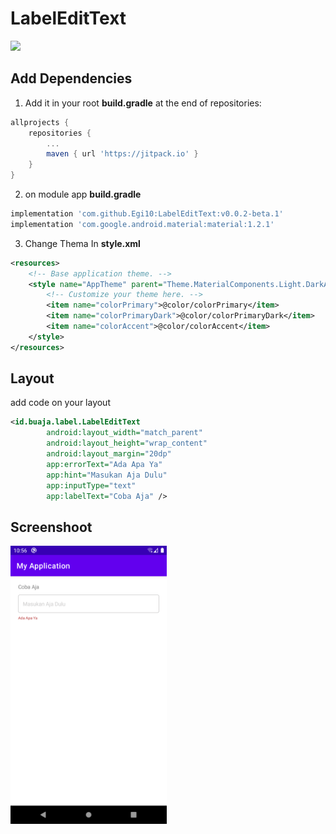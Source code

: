 # LabelEditText

[![](https://jitpack.io/v/Egi10/LabelEditText.svg)](https://jitpack.io/#Egi10/LabelEditText)

## Add Dependencies

1. Add it in your root **build.gradle** at the end of repositories:
```gradle	
allprojects {
    repositories {
        ...
        maven { url 'https://jitpack.io' }
    }
}
```

2. on module app **build.gradle** 
```gradle
implementation 'com.github.Egi10:LabelEditText:v0.0.2-beta.1'
implementation 'com.google.android.material:material:1.2.1'
```

3. Change Thema In **style.xml**
```xml
<resources>
    <!-- Base application theme. -->
    <style name="AppTheme" parent="Theme.MaterialComponents.Light.DarkActionBar">
        <!-- Customize your theme here. -->
        <item name="colorPrimary">@color/colorPrimary</item>
        <item name="colorPrimaryDark">@color/colorPrimaryDark</item>
        <item name="colorAccent">@color/colorAccent</item>
    </style>
</resources>
```

## Layout

add code on your layout
```xml
<id.buaja.label.LabelEditText
        android:layout_width="match_parent"
        android:layout_height="wrap_content"
        android:layout_margin="20dp"
        app:errorText="Ada Apa Ya"
        app:hint="Masukan Aja Dulu"
        app:inputType="text"
        app:labelText="Coba Aja" />
```

## Screenshoot

<img src="https://github.com/Egi10/LabelEditText/blob/master/screenshoot/Screenshot_1600409173.png" width="250">
